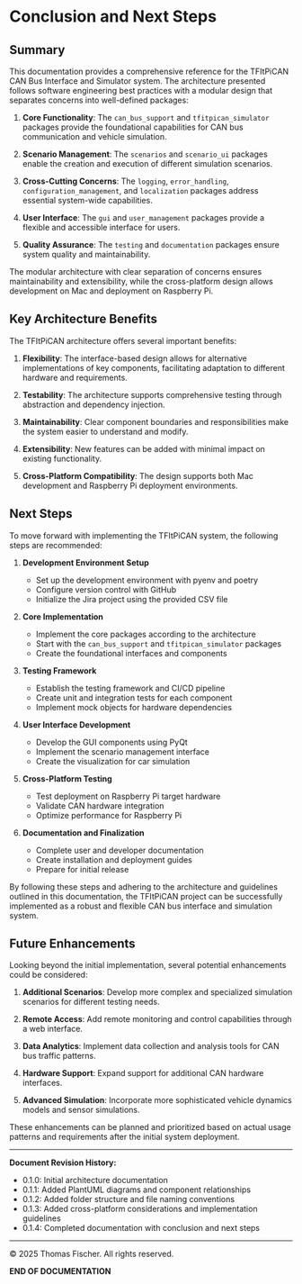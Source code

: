 # Conclusion and Next Steps

## Summary

This documentation provides a comprehensive reference for the TFItPiCAN CAN Bus Interface and Simulator system. The architecture presented follows software engineering best practices with a modular design that separates concerns into well-defined packages:

1. **Core Functionality**: The `can_bus_support` and `tfitpican_simulator` packages provide the foundational capabilities for CAN bus communication and vehicle simulation.

2. **Scenario Management**: The `scenarios` and `scenario_ui` packages enable the creation and execution of different simulation scenarios.

3. **Cross-Cutting Concerns**: The `logging`, `error_handling`, `configuration_management`, and `localization` packages address essential system-wide capabilities.

4. **User Interface**: The `gui` and `user_management` packages provide a flexible and accessible interface for users.

5. **Quality Assurance**: The `testing` and `documentation` packages ensure system quality and maintainability.

The modular architecture with clear separation of concerns ensures maintainability and extensibility, while the cross-platform design allows development on Mac and deployment on Raspberry Pi.

## Key Architecture Benefits

The TFItPiCAN architecture offers several important benefits:

1. **Flexibility**: The interface-based design allows for alternative implementations of key components, facilitating adaptation to different hardware and requirements.

2. **Testability**: The architecture supports comprehensive testing through abstraction and dependency injection.

3. **Maintainability**: Clear component boundaries and responsibilities make the system easier to understand and modify.

4. **Extensibility**: New features can be added with minimal impact on existing functionality.

5. **Cross-Platform Compatibility**: The design supports both Mac development and Raspberry Pi deployment environments.

## Next Steps

To move forward with implementing the TFItPiCAN system, the following steps are recommended:

1. **Development Environment Setup**
   - Set up the development environment with pyenv and poetry
   - Configure version control with GitHub
   - Initialize the Jira project using the provided CSV file

2. **Core Implementation**
   - Implement the core packages according to the architecture
   - Start with the `can_bus_support` and `tfitpican_simulator` packages
   - Create the foundational interfaces and components

3. **Testing Framework**
   - Establish the testing framework and CI/CD pipeline
   - Create unit and integration tests for each component
   - Implement mock objects for hardware dependencies

4. **User Interface Development**
   - Develop the GUI components using PyQt
   - Implement the scenario management interface
   - Create the visualization for car simulation

5. **Cross-Platform Testing**
   - Test deployment on Raspberry Pi target hardware
   - Validate CAN hardware integration
   - Optimize performance for Raspberry Pi

6. **Documentation and Finalization**
   - Complete user and developer documentation
   - Create installation and deployment guides
   - Prepare for initial release

By following these steps and adhering to the architecture and guidelines outlined in this documentation, the TFItPiCAN project can be successfully implemented as a robust and flexible CAN bus interface and simulation system.

## Future Enhancements

Looking beyond the initial implementation, several potential enhancements could be considered:

1. **Additional Scenarios**: Develop more complex and specialized simulation scenarios for different testing needs.

2. **Remote Access**: Add remote monitoring and control capabilities through a web interface.

3. **Data Analytics**: Implement data collection and analysis tools for CAN bus traffic patterns.

4. **Hardware Support**: Expand support for additional CAN hardware interfaces.

5. **Advanced Simulation**: Incorporate more sophisticated vehicle dynamics models and sensor simulations.

These enhancements can be planned and prioritized based on actual usage patterns and requirements after the initial system deployment.

---

**Document Revision History:**
- 0.1.0: Initial architecture documentation
- 0.1.1: Added PlantUML diagrams and component relationships
- 0.1.2: Added folder structure and file naming conventions
- 0.1.3: Added cross-platform considerations and implementation guidelines
- 0.1.4: Completed documentation with conclusion and next steps

---

© 2025 Thomas Fischer. All rights reserved.

**END OF DOCUMENTATION**